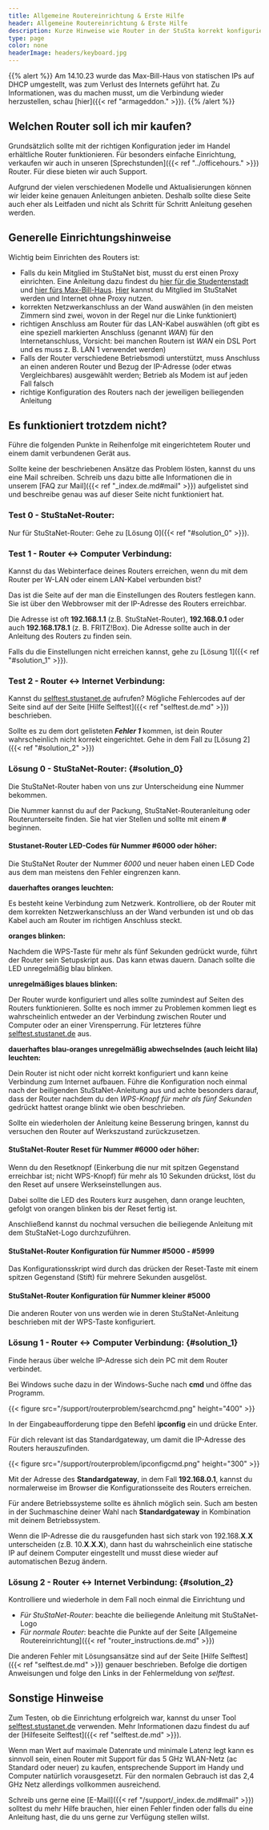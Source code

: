 ```yaml
---
title: Allgemeine Routereinrichtung & Erste Hilfe
header: Allgemeine Routereinrichtung & Erste Hilfe
description: Kurze Hinweise wie Router in der StuSta korrekt konfiguriert werden können sowie erste Hilfe bei Problemen.
type: page
color: none
headerImage: headers/keyboard.jpg
---
```



{{% alert %}}
Am 14.10.23 wurde das Max-Bill-Haus von statischen IPs auf DHCP umgestellt, was zum Verlust des Internets geführt hat. Zu Informationen, was du machen musst, um die Verbindung wieder herzustellen, schau [hier]({{< ref "armageddon." >}}).
{{% /alert %}}

## Welchen Router soll ich mir kaufen?

Grundsätzlich sollte mit der richtigen Konfiguration jeder im Handel erhältliche Router funktionieren.
Für besonders einfache Einrichtung, verkaufen wir auch in unseren [Sprechstunden]({{< ref "../officehours." >}}) Router. Für diese bieten wir auch Support.

Aufgrund der vielen verschiedenen Modelle und Aktualisierungen können wir leider keine genauen Anleitungen anbieten.
Deshalb sollte diese Seite auch eher als Leitfaden und nicht als Schritt für Schritt Anleitung gesehen werden.

## Generelle Einrichtungshinweise

Wichtig beim Einrichten des Routers ist:

* Falls du kein Mitglied im StuStaNet bist, musst du erst einen Proxy einrichten.
Eine Anleitung dazu findest du [hier für die Studentenstadt](https://dokumente.stustanet.de/netzwerkanleitung/Netzwerkanleitung.pdf) und [hier fürs Max-Bill-Haus](https://dokumente.stustanet.de/netzwerkanleitung/Netzwerkanleitung_mb.pdf). [Hier](https://reg.stustanet.de/) kannst du Mitglied im StuStaNet werden und Internet ohne Proxy nutzen.
* korrekten Netzwerkanschluss an der Wand auswählen (in den meisten Zimmern sind zwei, wovon in der Regel nur die Linke funktioniert)
* richtigen Anschluss am Router für das LAN-Kabel auswählen
  (oft gibt es eine speziell markierten Anschluss (genannt *WAN*) für den Internetanschluss, Vorsicht: bei manchen Routern ist *WAN* ein DSL Port und es muss z. B. LAN 1 verwendet werden)
* Falls der Router verschiedene Betriebsmodi unterstützt, muss Anschluss an einen anderen Router und Bezug der IP-Adresse (oder etwas Vergleichbares) ausgewählt werden;
  Betrieb als Modem ist auf jeden Fall falsch
* richtige Konfiguration des Routers nach der jeweiligen beiliegenden Anleitung

## Es funktioniert trotzdem nicht?

Führe die folgenden Punkte in Reihenfolge mit eingerichtetem Router und einem damit verbundenen Gerät aus.

Sollte keine der beschriebenen Ansätze das Problem lösten, kannst du uns eine Mail schreiben.
Schreib uns dazu bitte alle Informationen die in unserem [FAQ zur Mail]({{< ref "_index.de.md#mail" >}}) aufgelistet sind und beschreibe genau was auf dieser Seite nicht funktioniert hat.

### Test 0 - StuStaNet-Router:

Nur für StuStaNet-Router:
Gehe zu [Lösung 0]({{< ref "#solution_0" >}}).

### Test 1 - Router <-> Computer Verbindung:

Kannst du das Webinterface deines Routers erreichen, wenn du mit dem Router per W-LAN oder einem LAN-Kabel verbunden bist?

Das ist die Seite auf der man die Einstellungen des Routers festlegen kann.
Sie ist über den Webbrowser mit der IP-Adresse des Routers erreichbar.

Die Adresse ist oft **192.168.1.1** (z.B. StuStaNet-Router), **192.168.0.1** oder auch **192.168.178.1** (z. B. FRITZ!Box).
Die Adresse sollte auch in der Anleitung des Routers zu finden sein.

Falls du die Einstellungen nicht erreichen kannst, gehe zu [Lösung 1]({{< ref "#solution_1" >}}).

### Test 2 - Router <-> Internet Verbindung:

Kannst du [selftest.stustanet.de](http://selftest.stustanet.de) aufrufen?
Mögliche Fehlercodes auf der Seite sind auf der Seite [Hilfe Selftest]({{< ref "selftest.de.md" >}}) beschrieben.

Sollte es zu dem dort gelisteten **_Fehler 1_** kommen, ist dein Router wahrscheinlich nicht korrekt eingerichtet.
Gehe in dem Fall zu [Lösung 2]({{< ref "#solution_2" >}})

### Lösung 0 - StuStaNet-Router: {#solution_0}

Die StuStaNet-Router haben von uns zur Unterscheidung eine Nummer bekommen.

Die Nummer kannst du auf der Packung, StuStaNet-Routeranleitung oder Routerunterseite finden.
Sie hat vier Stellen und sollte mit einem **_#_** beginnen.

#### Stustanet-Router LED-Codes für Nummer #6000 oder höher:

Die StuStaNet Router der Nummer *6000* und neuer haben einen LED Code aus dem man meistens den Fehler eingrenzen kann.

**dauerhaftes oranges leuchten:**

Es besteht keine Verbindung zum Netzwerk.
Kontrolliere, ob der Router mit dem korrekten Netzwerkanschluss an der Wand verbunden ist und ob das Kabel auch am Router im richtigen Anschluss steckt.

**oranges blinken:**

Nachdem die WPS-Taste für mehr als fünf Sekunden gedrückt wurde, führt der Router sein Setupskript aus.
Das kann etwas dauern.
Danach sollte die LED unregelmäßig blau blinken.

**unregelmäßiges blaues blinken:**

Der Router wurde konfiguriert und alles sollte zumindest auf Seiten des Routers funktionieren.
Sollte es noch immer zu Problemen kommen liegt es wahrscheinlich entweder an der Verbindung zwischen Router und Computer oder an einer Virensperrung.
Für letzteres führe [selftest.stustanet.de](http://selftest.stustanet.de) aus.

**dauerhaftes blau-oranges unregelmäßig abwechselndes (auch leicht lila) leuchten:**

Dein Router ist nicht oder nicht korrekt konfiguriert und kann keine Verbindung zum Internet aufbauen.
Führe die Konfiguration noch einmal nach der beiligenden StuStaNet-Anleitung aus und achte besonders darauf, dass der Router nachdem du den *WPS-Knopf für mehr als fünf Sekunden* gedrückt hattest orange blinkt wie oben beschrieben.

Sollte ein wiederholen der Anleitung keine Besserung bringen, kannst du versuchen den Router auf Werkszustand zurückzusetzen.

#### StuStaNet-Router Reset für Nummer #6000 oder höher:

Wenn du den Resetknopf (Einkerbung die nur mit spitzen Gegenstand erreichbar ist; nicht WPS-Knopf) für mehr als 10 Sekunden drückst, löst du den Reset auf unsere Werkseinstellungen aus.

Dabei sollte die LED des Routers kurz ausgehen, dann orange leuchten, gefolgt von orangen blinken bis der Reset fertig ist.

Anschließend kannst du nochmal versuchen die beiliegende Anleitung mit dem StuStaNet-Logo durchzuführen.

#### StuStaNet-Router Konfiguration für Nummer #5000 - #5999

Das Konfigurationsskript wird durch das drücken der Reset-Taste mit einem spitzen Gegenstand (Stift) für mehrere Sekunden ausgelöst.

#### StuStaNet-Router Konfiguration für Nummer kleiner #5000

Die anderen Router von uns werden wie in deren StuStaNet-Anleitung beschrieben mit der WPS-Taste konfiguriert.

### Lösung 1 - Router <-> Computer Verbindung: {#solution_1}

Finde heraus über welche IP-Adresse sich dein PC mit dem Router verbindet.

Bei Windows suche dazu in der Windows-Suche nach **cmd** und öffne das Programm.

{{< figure src="/support/routerproblem/searchcmd.png" height="400" >}}

In der Eingabeaufforderung tippe den Befehl **ipconfig** ein und drücke Enter.

Für dich relevant ist das Standardgateway, um damit die IP-Adresse des Routers herauszufinden.

{{< figure src="/support/routerproblem/ipconfigcmd.png" height="300" >}}

Mit der Adresse des **Standardgateway**, in dem Fall **192.168.0.1**, kannst du normalerweise im Browser die Konfigurationsseite des Routers erreichen.

Für andere Betriebssysteme sollte es ähnlich möglich sein.
Such am besten in der Suchmaschine deiner Wahl nach **Standardgateway** in Kombination mit deinem Betriebssystem.

Wenn die IP-Adresse die du rausgefunden hast sich stark von 192.168.**X**.**X** unterscheiden (z.B. 10.**X**.**X**.**X**), dann hast du wahrscheinlich eine statische IP auf deinem Computer eingestellt und musst diese wieder auf automatischen Bezug ändern.

### Lösung 2 - Router <-> Internet Verbindung: {#solution_2}

Kontrolliere und wiederhole in dem Fall noch einmal die Einrichtung und

* *Für StuStaNet-Router*: beachte die beiliegende Anleitung mit StuStaNet-Logo
* *Für normale Router*: beachte die Punkte auf der Seite [Allgemeine Routereinrichtung]({{< ref "router_instructions.de.md" >}})

Die anderen Fehler mit Lösungsansätze sind auf der Seite [Hilfe Selftest]({{< ref "selftest.de.md" >}}) genauer beschrieben.
Befolge die dortigen Anweisungen und folge den Links in der Fehlermeldung von *selftest*.


## Sonstige Hinweise

Zum Testen, ob die Einrichtung erfolgreich war, kannst du unser Tool [selftest.stustanet.de](http://selftest.stustanet.de) verwenden.
Mehr Informationen dazu findest du auf der [Hilfeseite Selftest]({{< ref "selftest.de.md" >}}).

Wenn man Wert auf maximale Datenrate und minimale Latenz legt kann es sinnvoll sein, einen Router mit Support für das 5 GHz WLAN-Netz (ac Standard oder neuer) zu kaufen, entsprechende Support im Handy und Computer natürlich vorausgesetzt.
Für den normalen Gebrauch ist das 2,4 GHz Netz allerdings vollkommen ausreichend.

Schreib uns gerne eine [E-Mail]({{< ref "/support/_index.de.md#mail" >}}) solltest du mehr Hilfe brauchen, hier einen Fehler finden oder falls du eine Anleitung hast, die du uns gerne zur Verfügung stellen willst.
